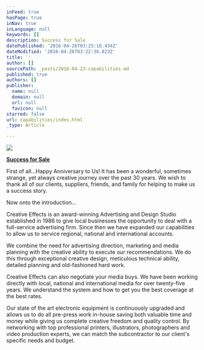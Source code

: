 ```yaml
---
inFeed: true
hasPage: true
inNav: true
inLanguage: null
keywords: []
description: Success for Sale
datePublished: '2016-04-26T03:25:16.434Z'
dateModified: '2016-04-26T03:22:36.823Z'
title: ''
author: []
sourcePath: _posts/2016-04-23-capabilities.md
published: true
authors: []
publisher:
  name: null
  domain: null
  url: null
  favicon: null
starred: false
url: capabilities/index.html
_type: Article

---
```

![](https://the-grid-user-content.s3-us-west-2.amazonaws.com/82d2d2a4-ecbd-404a-b412-9323923f5075.jpg)

**[Success for Sale][0]**

First of all...Happy Anniversary to Us! It has been a wonderful, sometimes strange, yet always creative journey over the past 30 years. We wish to thank all of our clients, suppliers, friends, and family for helping to make us a success story.

Now onto the introduction...

Creative Effects is an award-winning Advertising and Design Studio established in 1986 to give local businesses the opportunity to deal with a full-service advertising firm. Since then we have expanded our capabilities to allow us to service regional, national and international accounts.

We combine the need for advertising direction, marketing and media planning with the creative ability to execute our recommendations. We do this through exceptional creative design, meticulous technical ability, detailed planning and old-fashioned hard work.

Creative Effects can also negotiate your media buys. We have been working directly with local, national and international media for over twenty-five years. We understand the system and how to get you the best coverage at the best rates.

Our state of the art electronic equipment is continuously upgraded and allows us to do all pre-press work in-house saving both valuable time and money while giving us complete creative freedom and quality control. By networking with top professional printers, illustrators, photographers and video production experts, we can match the subcontractor to our client's specific needs and budget.

[0]: null